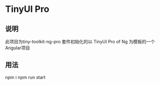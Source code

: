 # TinyUI Pro
## 说明
 
此项目为tiny-toolkit-ng-pro 套件初始化的以 TinyUI Pro of Ng 为模板的一个Angular项目
 
## 用法

npm i
npm run start

